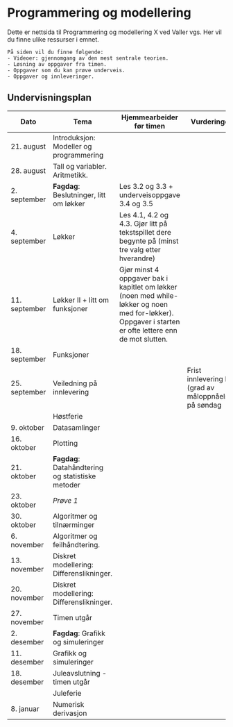 ﻿# Programmering og modellering

Dette er nettsida til Programmering og modellering X ved Valler vgs. Her vil du finne ulike ressurser i emnet.

```{admonition} Innhold
På siden vil du finne følgende:
- Videoer: gjennomgang av den mest sentrale teorien.
- Løsning av oppgaver fra timen.
- Oppgaver som du kan prøve underveis.
- Oppgaver og innleveringer.
```

## Undervisningsplan
| Dato          | Tema          | Hjemmearbeider før timen | Vurderinger|
| ------------- | ------------- | -------------| ------------- |
| 21. august  | Introduksjon: Modeller og programmering | | |
| 28. august | Tall og variabler. Aritmetikk. | | |
| 2. september  | **Fagdag**: Beslutninger, litt om løkker| Les 3.2 og 3.3 + underveisoppgave 3.4 og 3.5| |
| 4. september  | Løkker| Les 4.1, 4.2 og 4.3. Gjør litt på tekstspillet dere begynte på (minst tre valg etter hverandre)| |
| 11. september | Løkker II + litt om funksjoner |Gjør minst 4 oppgaver bak i kapitlet om løkker (noen med while-løkker og noen med for-løkker). Oppgaver i starten er ofte lettere enn de mot slutten.| |
| 18. september |Funksjoner | | |
| 25. september | Veiledning på innlevering| | Frist innlevering I (grad av måloppnåelse) på søndag|
|  | Høstferie | | | |
| 9. oktober | Datasamlinger | | | |
| 16. oktober | Plotting  | | | |
| 21. oktober | **Fagdag**: Datahåndtering og statistiske metoder | | | |
| 23. oktober | *Prøve 1* | | | Pensum: Grunnleggende programmering (ikke datahåndtering og statistikk) |
| 30. oktober | Algoritmer og tilnærminger | | | |
| 6. november | Algoritmer og feilhåndtering. | | | Obligatorisk lekse (som vi leverer inn sammen i timen): Se siste PP slide i algoritme PP-en.|
| 13. november | Diskret modellering: Differenslikninger. | | | |
| 20. november | Diskret modellering: Differenslikninger. | | | |
| 27. november | Timen utgår| | ||
| 2. desember | **Fagdag**: Grafikk og simuleringer | | | |
| 11. desember | Grafikk og simuleringer | | | |
| 18. desember | Juleavslutning - timen utgår | | | |
|  | Juleferie | | | |
| 8. januar | Numerisk derivasjon | | | Frist grafikkprosjekt (måloppnåelse)|
